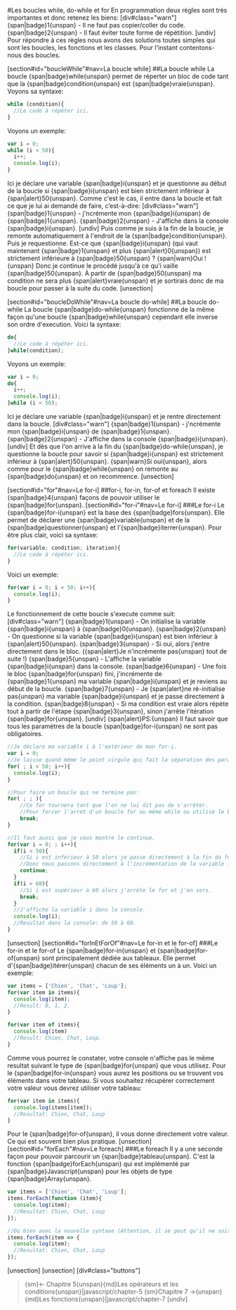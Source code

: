 #Les boucles while, do-while et for
En programmation deux règles sont très importantes et donc retenez les biens:
[div#class="warn"]
{span|badge}1{unspan} - Il ne faut pas copier/coller du code.
{span|badge}2{unspan} - Il faut éviter toute forme de répétition.
[undiv]
Pour répondre à ces règles nous avons des solutions toutes simples qui sont les boucles, les fonctions et les classes.
Pour l'instant contentons-nous des boucles.

[section#id="boucleWhile"#nav=La boucle while]
##La boucle while
La boucle {span|badge}while{unspan} permet de réperter un bloc de code tant que la {span|badge}condition{unspan} est {span|badge}vraie{unspan}.
Voyons sa syntaxe:
```javascript
while (condition){
  //Le code à répéter ici.
}
```
Voyons un exemple:
```javascript
var i = 0;
while (i < 50){
  i++;
  console.log(i);
}
```
Ici je déclare une variable {span|badge}i{unspan} et je questionne au début de la boucle si {span|badge}i{unspan} est bien strictement inférieur à {span|alert}50{unspan}. Comme c'est le cas, il entre dans la boucle et fait ce que je lui ai demandé de faire, c’est-à-dire:
[div#class="warn"]
{span|badge}1{unspan} - j'ncrémente mon {span|badge}i{unspan} de {span|badge}1{unspan}.
{span|badge}2{unspan} - J'affiche dans la console {span|badge}i{unspan}.
[undiv]
Puis comme je suis à la fin de la boucle, je remonte automatiquement à l'endroit de la {span|badge}condition{unspan}. Puis je requestionne. Est-ce que {span|badge}i{unspan} (qui vaut maintenant {span|badge}1{unspan} et plus {span|alert}0{unspan}) est strictement inférieure à {span|badge}50{unspan} ? {span|warn}Oui !{unspan} Donc je continue le procédé jusqu'à ce qu'i vaille {span|badge}50{unspan}.
À partir de {span|badge}50{unspan} ma condition ne sera plus {span|alert}vraie{unspan} et je sortirais donc de ma boucle pour passer à la suite du code.
[unsection]

[section#id="boucleDoWhile"#nav=La boucle do-while]
##La boucle do-while
La boucle {span|badge}do-while{unspan} fonctionne de la même façon qu'une boucle {span|badge}while{unspan} cependant elle inverse son ordre d'execution.
Voici la syntaxe:
```javascript
do{
  //Le code à répéter ici.
}while(condition);
```
Voyons un exemple:
```javascript
var i = 0;
do{
  i++;
  console.log(i);
}while (i < 50);
```
Ici je déclare une variable {span|badge}i{unspan} et je rentre directement dans la boucle.
[div#class="warn"]
{span|badge}1{unspan} - j'ncrémente mon {span|badge}i{unspan} de {span|badge}1{unspan}.
{span|badge}2{unspan} - J'affiche dans la console {span|badge}i{unspan}.
[undiv]
Et dès que l'on arrive à la fin du {span|badge}do-while{unspan}, je questionne la boucle pour savoir si {span|badge}i{unspan} est strictement inférieur à {span|alert}50{unspan}. {span|warn}Si oui{unspan}, alors comme pour le {span|badge}while{unspan} on remonte au {span|badge}do{unspan} et on recommence.
[unsection]

[section#id="for"#nav=Le for-i]
##for-i, for-in, for-of et foreach
Il existe {span|badge}4{unspan} façons de pouvoir utiliser le {span|badge}for{unspan}.
[section#id="for-i"#nav=Le for-i]
###Le for-i
Le {span|badge}for-i{unspan} est la base des {span|badge}fors{unspan}. Elle permet de déclarer une {span|badge}variable{unspan} et de la {span|badge}questionner{unspan} et l'{span|badge}iterrer{unspan}.
Pour être plus clair, voici sa syntaxe:
```javascript
for(variable; condition; iteration){
  //Le code à répéter ici.
}
```
Voici un exemple:
```javascript
for(var i = 0; i < 50; i++){
  console.log(i);
}
```
Le fonctionnement de cette boucle s'execute comme suit:
[div#class="warn"]
{span|badge}1{unspan} - On initialise la variable {span|badge}i{unspan} à {span|badge}0{unspan}.
{span|badge}2{unspan} - On questionne si la variable {span|badge}i{unspan} est bien inférieur à {span|alert}50{unspan}.
{span|badge}3{unspan} - Si oui, alors j'entre directement dans le bloc. ({span|alert}Je n'incrémente pas{unspan} tout de suite !)
{span|badge}5{unspan} - L'affiche la variable {span|badge}i{unspan} dans la console.
{span|badge}6{unspan} - Une fois le bloc {span|badge}for{unspan} fini, j'incrémente de {span|badge}1{unspan} ma variable {span|badge}i{unspan} et je reviens au début de la boucle.
{span|badge}7{unspan} - Je {span|alert}ne ré-initialise pas{unspan} ma variable {span|badge}i{unspan} et je passe directement à la condition.
{span|badge}8{unspan} - Si ma condition est vraie alors répète tout à partir de l'étape {span|badge}3{unspan}, sinon j'arrête l'itération {span|badge}for{unspan}.
[undiv]
{span|alert}PS:{unspan} Il faut savoir que tous les paramètres de la boucle {span|badge}for-i{unspan} ne sont pas obligatoires.
```javascript
//Je déclare ma variable i à l'extérieur de mon for-i.
var i = 0;
//Je laisse quand même le point virgule qui fait la séparation des paramètres.
for( ; i < 50; i++){
  console.log(i);
}

//Pour faire un boucle qui ne termine pas:
for( ; ; ){
    //Ce for tournera tant que l'on ne lui dit pas de s'arrêter.
    //Pour forcer l'arret d'un boucle for ou même while ou utilise le break.
    break;
}

//Il faut aussi que je vous montre le continue.
for(var i = 0; ; i++){
  if(i < 50){
    //Si i est inférieur à 50 alors je passe directement à la fin du for sans executé le reste du code.
    //Donc nous passons directement à l'incrémentation de la variable i.
    continue;
  }
  if(i > 60){
    //Si i est supérieur à 60 alors j'arrête le for et j'en sors.
    break;
  }
  //J'affiche la variable i dans la console.
  console.log(i);
  //Resultat dans la console: de 50 à 60.
}
```
[unsection]
[section#id="forInEtForOf"#nav=Le for-in et le for-of]
###Le for-in et le for-of
Le {span|badge}for-in{unspan} et {span|badge}for-of{unspan} sont principalement dédiée aux tableaux. Elle permet d'{span|badge}itérer{unspan} chacun de ses éléments un à un.
Voici un exemple:
```javascript
var items = ['Chien', 'Chat', 'Loup'];
for(var item in items){
  console.log(item);
  //Result: 0, 1, 2.
}

for(var item of items){
  console.log(item)
  //Result: Chien, Chat, Loup.
}
```
Comme vous pourrez le constater, votre console n'affiche pas le même resultat suivant le type de {span|badge}for{unspan} que vous utilisez.
Pour le {span|badge}for-in{unspan} vous aurez les positions ou se trouvent vos éléments dans votre tableau. Si vous souhaitez récupérer correctement votre valeur vous devrez utiliser votre tableau:
```javascript
for(var item in items){
  console.log(items[item]);
  //Resultat: Chien, Chat, Loup
}
```
Pour le {span|badge}for-of{unspan}, il vous donne directement votre valeur. Ce qui est souvent bien plus pratique.
[unsection]
[section#id="forEach"#nav=Le foreach]
###Le foreach
Il y a une seconde façon pour pouvoir parcourir un {span|badge}tableau{unspan}. C'est la fonction {span|badge}forEach{unspan} qui est implémenté par {span|badge}Javascript{unspan} pour les objets de type {span|badge}Array{unspan}.
```javascript
var items = ['Chien', 'Chat', 'Loup'];
items.forEach(function (item){
  console.log(item);
  //Resultat: Chien, Chat, Loup
});

//Ou bien avec la nouvelle syntaxe (Attention, il se peut qu'il ne soit pas compris par tous les navigateurs.)
items.forEach(item => {
  console.log(item);
  //Resultat: Chien, Chat, Loup
});
```
[unsection]
[unsection]
[div#class="buttons"]
>{sm}← Chapitre 5{unspan}{md}Les opérateurs et les conditions{unspan}|javascript/chapter-5
>{sm}Chapitre 7 →{unspan}{md}Les fonctions{unspan}|javascript/chapter-7
[undiv]